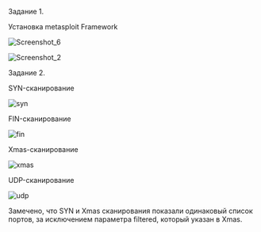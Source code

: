 Задание 1.

Установка metasploit Framework 

![Screenshot_6](https://github.com/dimkahm/sys-homework_sdv/assets/31319996/c35985c7-2afc-4756-a336-92027f289f78)

![Screenshot_2](https://github.com/dimkahm/sys-homework_sdv/assets/31319996/a3e974d5-11cd-4fe8-891c-4e299d419aba)



Задание 2.

SYN-сканирование

![syn](https://github.com/dimkahm/sys-homework_sdv/assets/31319996/6c9533e3-fbf1-4d44-9fd8-1f19ceb4d937)

FIN-сканирование

![fin](https://github.com/dimkahm/sys-homework_sdv/assets/31319996/9da50b9e-086f-4b0d-a174-1cff4deace6b)

Xmas-сканирование

![xmas](https://github.com/dimkahm/sys-homework_sdv/assets/31319996/a3b109c1-7392-4c2a-99b4-9053de42afbc)

UDP-сканирование

![udp](https://github.com/dimkahm/sys-homework_sdv/assets/31319996/5e73e37c-e380-475b-a0db-c47702f00971)

Замечено, что SYN и Xmas сканирования показали одинаковый список портов, за исключением параметра filtered, который указан в Xmas. 
